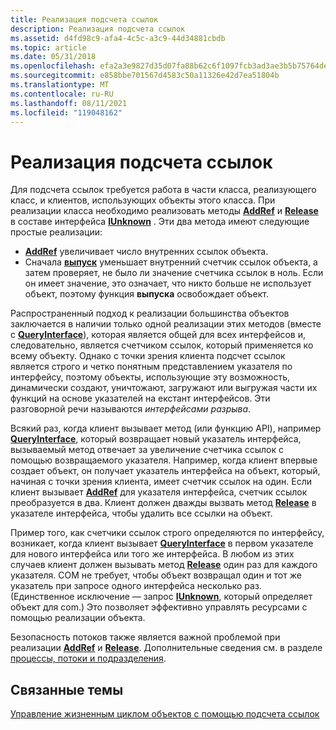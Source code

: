 ```yaml
---
title: Реализация подсчета ссылок
description: Реализация подсчета ссылок
ms.assetid: d4fd98c9-afa4-4c5c-a3c9-44d34881cbdb
ms.topic: article
ms.date: 05/31/2018
ms.openlocfilehash: efa2a3e9827d35d07fa88b62c6f1097fcb3ad3ae3b5b75764deeac1c9c271050
ms.sourcegitcommit: e858bbe701567d4583c50a11326e42d7ea51804b
ms.translationtype: MT
ms.contentlocale: ru-RU
ms.lasthandoff: 08/11/2021
ms.locfileid: "119048162"
---
```

# <a name="implementing-reference-counting"></a>Реализация подсчета ссылок

Для подсчета ссылок требуется работа в части класса, реализующего класс, и клиентов, использующих объекты этого класса. При реализации класса необходимо реализовать методы [**AddRef**](/windows/win32/api/unknwn/nf-unknwn-iunknown-addref) и [**Release**](/windows/win32/api/unknwn/nf-unknwn-iunknown-release) в составе интерфейса [**IUnknown**](/windows/desktop/api/Unknwn/nn-unknwn-iunknown) . Эти два метода имеют следующие простые реализации:

-   [**AddRef**](/windows/win32/api/unknwn/nf-unknwn-iunknown-addref) увеличивает число внутренних ссылок объекта.
-   Сначала [**выпуск**](/windows/win32/api/unknwn/nf-unknwn-iunknown-release) уменьшает внутренний счетчик ссылок объекта, а затем проверяет, не было ли значение счетчика ссылок в ноль. Если он имеет значение, это означает, что никто больше не использует объект, поэтому функция **выпуска** освобождает объект.

Распространенный подход к реализации большинства объектов заключается в наличии только одной реализации этих методов (вместе с [**QueryInterface**](/windows/desktop/api/Unknwn/nf-unknwn-iunknown-queryinterface(q))), которая является общей для всех интерфейсов и, следовательно, является счетчиком ссылок, который применяется ко всему объекту. Однако с точки зрения клиента подсчет ссылок является строго и четко понятным представлением указателя по интерфейсу, поэтому объекты, использующие эту возможность, динамически создают, уничтожают, загружают или выгружая части их функций на основе указателей на екстант интерфейсов. Эти разговорной речи называются *интерфейсами разрыва*.

Всякий раз, когда клиент вызывает метод (или функцию API), например [**QueryInterface**](/windows/desktop/api/Unknwn/nf-unknwn-iunknown-queryinterface(q)), который возвращает новый указатель интерфейса, вызываемый метод отвечает за увеличение счетчика ссылок с помощью возвращаемого указателя. Например, когда клиент впервые создает объект, он получает указатель интерфейса на объект, который, начиная с точки зрения клиента, имеет счетчик ссылок на один. Если клиент вызывает [**AddRef**](/windows/win32/api/unknwn/nf-unknwn-iunknown-addref) для указателя интерфейса, счетчик ссылок преобразуется в два. Клиент должен дважды вызвать метод [**Release**](/windows/win32/api/unknwn/nf-unknwn-iunknown-release) в указателе интерфейса, чтобы удалить все ссылки на объект.

Пример того, как счетчики ссылок строго определяются по интерфейсу, возникает, когда клиент вызывает [**QueryInterface**](/windows/desktop/api/Unknwn/nf-unknwn-iunknown-queryinterface(q)) в первом указателе для нового интерфейса или того же интерфейса. В любом из этих случаев клиент должен вызывать метод [**Release**](/windows/win32/api/unknwn/nf-unknwn-iunknown-release) один раз для каждого указателя. COM не требует, чтобы объект возвращал один и тот же указатель при запросе одного интерфейса несколько раз. (Единственное исключение — запрос [**IUnknown**](/windows/desktop/api/Unknwn/nn-unknwn-iunknown), который определяет объект для com.) Это позволяет эффективно управлять ресурсами с помощью реализации объекта.

Безопасность потоков также является важной проблемой при реализации [**AddRef**](/windows/win32/api/unknwn/nf-unknwn-iunknown-addref) и [**Release**](/windows/win32/api/unknwn/nf-unknwn-iunknown-release). Дополнительные сведения см. в разделе [процессы, потоки и подразделения](processes--threads--and-apartments.md).

## <a name="related-topics"></a>Связанные темы

<dl> <dt>

[Управление жизненным циклом объектов с помощью подсчета ссылок](managing-object-lifetimes-through-reference-counting.md)
</dt> </dl>

 

 